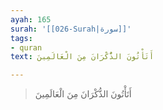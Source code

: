 ```yaml
---
ayah: 165
surah: '[[026-Surah|سورة]]'
tags:
- quran
text: أَتَأْتُونَ الذُّكْرَانَ مِنَ الْعَالَمِينَ

---
```

> أَتَأْتُونَ الذُّكْرَانَ مِنَ الْعَالَمِينَ
